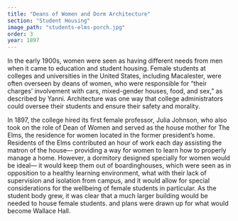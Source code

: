 ```yaml
---
title: "Deans of Women and Dorm Architecture"
section: "Student Housing"
image_path: "students-elms-porch.jpg"
order: 3
year: 1897
---
```



In the early 1900s, women were seen as having different needs from men when it came to education and student housing.  Female students at colleges and universities in the United States, including Macalester, were often overseen by deans of women, who were responsible for “their charges’ involvement with cars, mixed-gender houses, food, and sex,” as described by Yanni. Architecture was one way that college administrators could oversee their students and ensure their safety and morality.

In 1897, the college hired its first female professor, Julia Johnson, who also took on the role of Dean of Women and served as the house mother for The Elms, the residence for women located in the former president’s home. Residents of the Elms contributed an hour of work each day assisting the matron of the house— providing a way for women to learn how to properly manage a home. However, a dormitory designed specially for women would be ideal— it would keep them out of boardinghouses, which were seen as in opposition to a healthy learning environment, what with their lack of supervision and isolation from campus, and it would allow for special considerations for the wellbeing of female students in particular. As the student body grew, it was clear that a much larger building would be needed to house female students. and plans were drawn up for what would become Wallace Hall.
